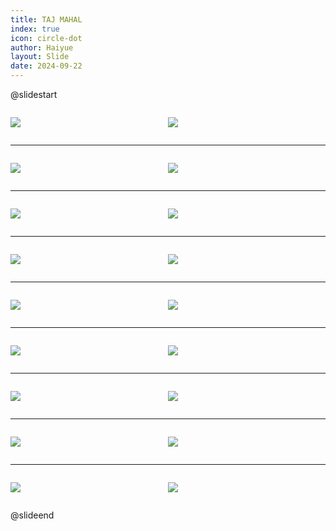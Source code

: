```yaml
---
title: TAJ MAHAL
index: true
icon: circle-dot
author: Haiyue
layout: Slide
date: 2024-09-22
---
```

 
@slidestart

<div style="display:flex">
<div style="flex:1">

![](https://raw.githubusercontent.com/yclord/reading/refs/heads/master/english/Level-N/TAJ%20MAHAL/001.webp)
</div>
<div style="flex:1">

![](https://raw.githubusercontent.com/yclord/reading/refs/heads/master/english/Level-N/TAJ%20MAHAL/002.webp)
</div>
</div>

---

<div style="display:flex">
<div style="flex:1">

![](https://raw.githubusercontent.com/yclord/reading/refs/heads/master/english/Level-N/TAJ%20MAHAL/003.webp)
</div>
<div style="flex:1">

![](https://raw.githubusercontent.com/yclord/reading/refs/heads/master/english/Level-N/TAJ%20MAHAL/004.webp)
</div>
</div>

---

<div style="display:flex">
<div style="flex:1">

![](https://raw.githubusercontent.com/yclord/reading/refs/heads/master/english/Level-N/TAJ%20MAHAL/005.webp)
</div>
<div style="flex:1">

![](https://raw.githubusercontent.com/yclord/reading/refs/heads/master/english/Level-N/TAJ%20MAHAL/006.webp)
</div>
</div>

---

<div style="display:flex">
<div style="flex:1">

![](https://raw.githubusercontent.com/yclord/reading/refs/heads/master/english/Level-N/TAJ%20MAHAL/007.webp)
</div>
<div style="flex:1">

![](https://raw.githubusercontent.com/yclord/reading/refs/heads/master/english/Level-N/TAJ%20MAHAL/008.webp)
</div>
</div>

---

<div style="display:flex">
<div style="flex:1">

![](https://raw.githubusercontent.com/yclord/reading/refs/heads/master/english/Level-N/TAJ%20MAHAL/009.webp)
</div>
<div style="flex:1">

![](https://raw.githubusercontent.com/yclord/reading/refs/heads/master/english/Level-N/TAJ%20MAHAL/010.webp)
</div>
</div>

---

<div style="display:flex">
<div style="flex:1">

![](https://raw.githubusercontent.com/yclord/reading/refs/heads/master/english/Level-N/TAJ%20MAHAL/011.webp)
</div>
<div style="flex:1">

![](https://raw.githubusercontent.com/yclord/reading/refs/heads/master/english/Level-N/TAJ%20MAHAL/012.webp)
</div>
</div>

---

<div style="display:flex">
<div style="flex:1">

![](https://raw.githubusercontent.com/yclord/reading/refs/heads/master/english/Level-N/TAJ%20MAHAL/013.webp)
</div>
<div style="flex:1">

![](https://raw.githubusercontent.com/yclord/reading/refs/heads/master/english/Level-N/TAJ%20MAHAL/014.webp)
</div>
</div>

---

<div style="display:flex">
<div style="flex:1">

![](https://raw.githubusercontent.com/yclord/reading/refs/heads/master/english/Level-N/TAJ%20MAHAL/015.webp)
</div>
<div style="flex:1">

![](https://raw.githubusercontent.com/yclord/reading/refs/heads/master/english/Level-N/TAJ%20MAHAL/016.webp)
</div>
</div>

---

<div style="display:flex">
<div style="flex:1">

![](https://raw.githubusercontent.com/yclord/reading/refs/heads/master/english/Level-N/TAJ%20MAHAL/017.webp)
</div>
<div style="flex:1">

![](https://raw.githubusercontent.com/yclord/reading/refs/heads/master/english/Level-N/TAJ%20MAHAL/018.webp)
</div>
</div>

@slideend